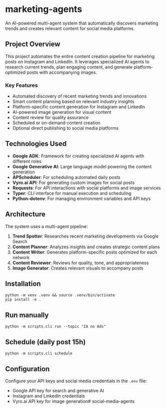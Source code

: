 # marketing-agents

An AI-powered multi-agent system that automatically discovers marketing trends and creates relevant content for social media platforms.

## Project Overview

This project automates the entire content creation pipeline for marketing posts on Instagram and LinkedIn. It leverages specialized AI agents to research current trends, plan engaging content, and generate platform-optimized posts with accompanying images.

### Key Features

- Automated discovery of recent marketing trends and innovations
- Smart content planning based on relevant industry insights
- Platform-specific content generation for Instagram and LinkedIn
- AI-powered image generation for visual content
- Content review for quality assurance
- Scheduled or on-demand content creation
- Optional direct publishing to social media platforms

## Technologies Used

- **Google ADK**: Framework for creating specialized AI agents with different roles
- **Google Generative AI**: Large language model powering the content generation
- **APScheduler**: For scheduling automated daily posts
- **Vyro.ai API**: For generating custom images for social posts
- **Requests**: For API interactions with social platforms and image services
- **Typer**: CLI interface for manual execution and scheduling
- **Python-dotenv**: For managing environment variables and API keys

## Architecture

The system uses a multi-agent pipeline:

1. **Trend Spotter**: Researches recent marketing developments via Google Search
2. **Content Planner**: Analyzes insights and creates strategic content plans
3. **Content Writer**: Generates platform-specific posts optimized for each network
4. **Content Reviewer**: Reviews for quality, tone, and appropriateness
5. **Image Generator**: Creates relevant visuals to accompany posts

## Installation
```
python -m venv .venv && source .venv/bin/activate
pip install -e .
```

## Run manually
```
python -m scripts.cli run --topic "IA no Ads"
```

## Schedule (daily post 15h)
```
python -m scripts.cli schedule
```

## Configuration

Configure your API keys and social media credentials in the `.env` file:

- Google API key for search and generative AI
- Instagram and LinkedIn credentials
- Vyro.ai API key for image generation# social-media-agents
